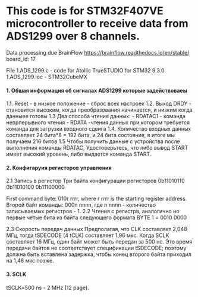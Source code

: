 This code is for STM32F407VE microcontroller to receive data from ADS1299 over 8 channels. 
=====================

Data processing due BrainFlow https://brainflow.readthedocs.io/en/stable/  board_id: 17

File 
1.ADS_1299.c   - code for Atollic TrueSTUDIO for STM32 9.3.0
1.ADS_1299.ioc - STM32CubeMX


#### 1. Обшая информация об сигналах ADS1299 которые задействоваеы 
1.1. Reset - в низкое положение - сброс всех настроек
1.2. Выход DRDY - становится высоким, когда преобразования начинается, и низким когда данныее готовы
1.3  Два способа чтения данных: 
      - RDATAC1 - команда непрперывного чтения
      - RDATA -чтения данных при котором требуется команда для загрузки входного сдвига 
1.4. Количество входных данных составляет 24 бита*8 = 192 бита, и 24 бита состояния, в итоге мы получаем 216 битов
1.5 Чтобы получить данные с устройства после выполнения команды RDATAC,
Удостоверьтесь, что либо вывод START имеет высокий уровень, либо выдается команда START. 

#### 2. Конфигаруия регисторов управления
2.1 Запись в регистор
Три байта конфигурации регисторов 
0b11010110    
0b11010100
0b11100000

First command byte: 010r rrrr, where r rrrr is the starting register address.
Второй байт команды: 000n nnnn, где n nnnn - количество записываемых регистров - 1.
2.2 Чтения с регистрв, аналогично но первые четые бита из байта следующего формата
BYTE 1 = 0010 0000 

2.3 Скорость передач данных
Предполагая, что CLK составляет 2,048 МГц, тогда tSDECODE (4 tCLK) составляет 1,96 мкс. Когда SCLK составляет 16 МГц, один байт может быть передан за 500 нс. Это время передачи байтов не соответствует спецификации tSDECODE; поэтому должна быть вставлена задержка, чтобы конец второго байта приходил на 1,46 мкс позже.

#### 3. SCLK
tSCLK=500 ns - 2 MHz (12 page).












